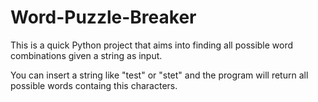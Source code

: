 # Word-Puzzle-Breaker
This is a quick Python project that aims into finding all possible word combinations given a string as input.

You can insert a string like "test" or "stet" and the program will return all possible words containg this characters.
